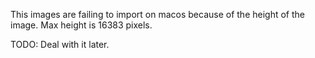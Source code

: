 This images are failing to import on macos because of the height of the image.
Max height is 16383 pixels.

TODO: Deal with it later.